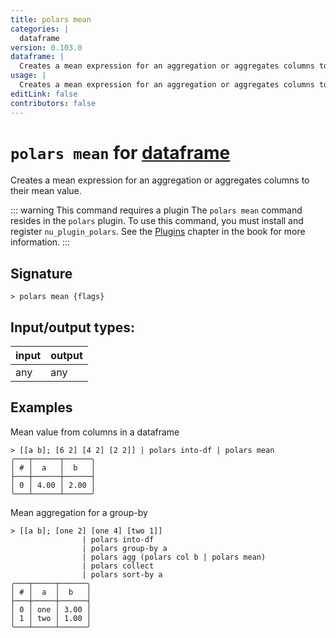 ```yaml
---
title: polars mean
categories: |
  dataframe
version: 0.103.0
dataframe: |
  Creates a mean expression for an aggregation or aggregates columns to their mean value.
usage: |
  Creates a mean expression for an aggregation or aggregates columns to their mean value.
editLink: false
contributors: false
---
```

<!-- This file is automatically generated. Please edit the command in https://github.com/nushell/nushell instead. -->

# `polars mean` for [dataframe](/commands/categories/dataframe.md)

<div class='command-title'>Creates a mean expression for an aggregation or aggregates columns to their mean value.</div>

::: warning This command requires a plugin
The `polars mean` command resides in the `polars` plugin.
To use this command, you must install and register `nu_plugin_polars`.
See the [Plugins](/book/plugins.html) chapter in the book for more information.
:::


## Signature

```> polars mean {flags} ```


## Input/output types:

| input | output |
| ----- | ------ |
| any   | any    |

## Examples

Mean value from columns in a dataframe
```nu
> [[a b]; [6 2] [4 2] [2 2]] | polars into-df | polars mean
╭───┬──────┬──────╮
│ # │  a   │  b   │
├───┼──────┼──────┤
│ 0 │ 4.00 │ 2.00 │
╰───┴──────┴──────╯

```

Mean aggregation for a group-by
```nu
> [[a b]; [one 2] [one 4] [two 1]]
                | polars into-df
                | polars group-by a
                | polars agg (polars col b | polars mean)
                | polars collect
                | polars sort-by a
╭───┬─────┬──────╮
│ # │  a  │  b   │
├───┼─────┼──────┤
│ 0 │ one │ 3.00 │
│ 1 │ two │ 1.00 │
╰───┴─────┴──────╯

```
